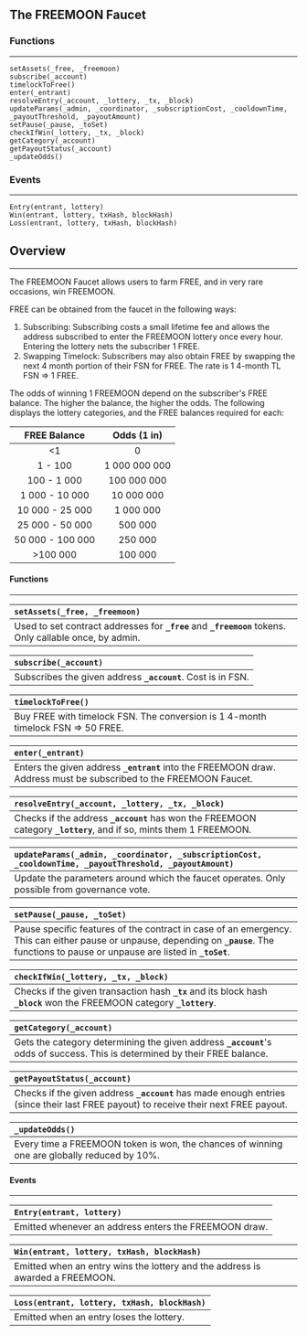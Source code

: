 ## The FREEMOON Faucet

### **Functions**

---

    setAssets(_free, _freemoon)
    subscribe(_account)
    timelockToFree()
    enter(_entrant)
    resolveEntry(_account, _lottery, _tx, _block)
    updateParams(_admin, _coordinator, _subscriptionCost, _cooldownTime, _payoutThreshold, _payoutAmount)
    setPause(_pause, _toSet)
    checkIfWin(_lottery, _tx, _block)
    getCategory(_account)
    getPayoutStatus(_account)
    _updateOdds()

### **Events**

---

    Entry(entrant, lottery)
    Win(entrant, lottery, txHash, blockHash)
    Loss(entrant, lottery, txHash, blockHash)

## **Overview**

---

The FREEMOON Faucet allows users to farm FREE, and in very rare occasions, win FREEMOON.

FREE can be obtained from the faucet in the following ways:

1. Subscribing: Subscribing costs a small lifetime fee and allows the address subscribed to enter the FREEMOON lottery once every hour. Entering the lottery nets the subscriber 1 FREE.
2. Swapping Timelock: Subscribers may also obtain FREE by swapping the next 4 month portion of their FSN for FREE. The rate is 1 4-month TL FSN => 1 FREE.

The odds of winning 1 FREEMOON depend on the subscriber's FREE balance. The higher the balance, the higher the odds. The following displays the lottery categories, and the FREE balances required for each:

| FREE Balance | Odds (1 in) |
| :---: | :---: |
| <1 | 0 |
| 1 - 100 | 1 000 000 000 |
| 100 - 1 000 | 100 000 000 |
| 1 000 - 10 000 | 10 000 000 |
| 10 000 - 25 000 | 1 000 000 |
| 25 000 - 50 000 | 500 000 |
| 50 000 - 100 000 | 250 000 |
| >100 000 | 100 000 |


#### Functions

---

| **`setAssets(_free, _freemoon)`** |
| :-- |
| Used to set contract addresses for **`_free`** and **`_freemoon`** tokens. Only callable once, by admin. |

| **`subscribe(_account)`** |
| :-- |
| Subscribes the given address **`_account`**. Cost is in FSN. |

| **`timelockToFree()`** |
| :-- |
| Buy FREE with timelock FSN. The conversion is 1 4-month timelock FSN  =>  50 FREE. |

| **`enter(_entrant)`** |
| :-- |
| Enters the given address **`_entrant`** into the FREEMOON draw. Address must be subscribed to the FREEMOON Faucet. |

| **`resolveEntry(_account, _lottery, _tx, _block)`** |
| :-- |
| Checks if the address **`_account`** has won the FREEMOON category **`_lottery`**, and if so, mints them 1 FREEMOON. |

| **`updateParams(_admin, _coordinator, _subscriptionCost, _cooldownTime, _payoutThreshold, _payoutAmount)`** |
| :-- |
| Update the parameters around which the faucet operates. Only possible from governance vote. |

| **`setPause(_pause, _toSet)`** |
| :-- |
| Pause specific features of the contract in case of an emergency. This can either pause or unpause, depending on **`_pause`**. The functions to pause or unpause are listed in **`_toSet`**. |

| **`checkIfWin(_lottery, _tx, _block)`** |
| :-- |
| Checks if the given transaction hash **`_tx`** and its block hash **`_block`** won the FREEMOON category **`_lottery`**. |

| **`getCategory(_account)`** |
| :-- |
| Gets the category determining the given address **`_account`**'s odds of success. This is determined by their FREE balance. |

| **`getPayoutStatus(_account)`** |
| :-- |
| Checks if the given address **`_account`** has made enough entries (since their last FREE payout) to receive their next FREE payout. |

| **`_updateOdds()`** |
| :-- |
| Every time a FREEMOON token is won, the chances of winning one are globally reduced by 10%. |

#### Events

---

| **`Entry(entrant, lottery)`** |
| :-- |
| Emitted whenever an address enters the FREEMOON draw. |

| **`Win(entrant, lottery, txHash, blockHash)`** |
| :-- |
| Emitted when an entry wins the lottery and the address is awarded a FREEMOON. |

| **`Loss(entrant, lottery, txHash, blockHash)`** |
| :-- |
| Emitted when an entry loses the lottery. |


